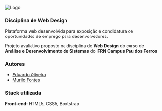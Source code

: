 ![Logo](https://i.imgur.com/119Xqyu.png)

### Disciplina de Web Design

Plataforma web desenvolvida para exposição e condidatura de oportunidades de emprego para desenvolvedores.

Projeto avaliativo proposto na disciplina de **Web Design** do curso de **Análise e Desenvolvimento de Sistemas** do **IFRN Campus Pau dos Ferros**

### Autores

- [Eduardo Oliveira](https://github.com/oDudu23)
- [Murilo Fontes](https://github.com/murlokfs)


### Stack utilizada

**Front-end:** HTML5, CSS5, Bootstrap
